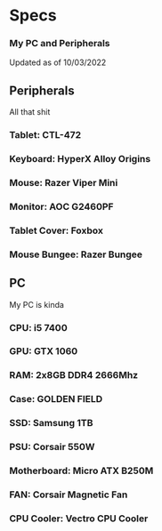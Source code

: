 # Specs 
### My PC and Peripherals
Updated as of 10/03/2022 <br>

## Peripherals
All that shit
### Tablet: CTL-472
### Keyboard: HyperX Alloy Origins
### Mouse: Razer Viper Mini
### Monitor: AOC G2460PF
### Tablet Cover: Foxbox
### Mouse Bungee: Razer Bungee
## PC
My PC is kinda
### CPU: i5 7400
### GPU: GTX 1060
### RAM: 2x8GB DDR4 2666Mhz
### Case: GOLDEN FIELD
### SSD: Samsung 1TB
### PSU: Corsair 550W
### Motherboard: Micro ATX B250M
### FAN: Corsair Magnetic Fan
### CPU Cooler: Vectro CPU Cooler
